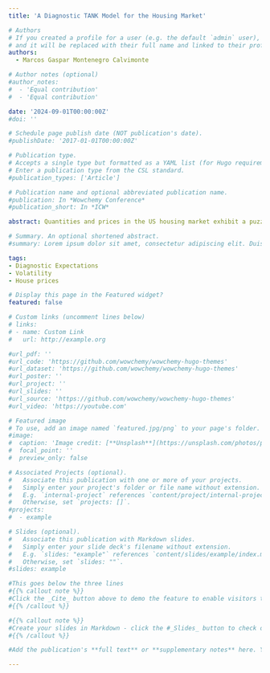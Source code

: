 ```yaml
---
title: 'A Diagnostic TANK Model for the Housing Market'

# Authors
# If you created a profile for a user (e.g. the default `admin` user), write the username (folder name) here
# and it will be replaced with their full name and linked to their profile.
authors:
  - Marcos Gaspar Montenegro Calvimonte

# Author notes (optional)
#author_notes:
#  - 'Equal contribution'
#  - 'Equal contribution'

date: '2024-09-01T00:00:00Z'
#doi: ''

# Schedule page publish date (NOT publication's date).
#publishDate: '2017-01-01T00:00:00Z'

# Publication type.
# Accepts a single type but formatted as a YAML list (for Hugo requirements).
# Enter a publication type from the CSL standard.
#publication_types: ['Article']

# Publication name and optional abbreviated publication name.
#publication: In *Wowchemy Conference*
#publication_short: In *ICW*

abstract: Quantities and prices in the US housing market exhibit a puzzling excess volatility. I argue that the expectations channel not only is relevant but also serves as a key factor in solving this puzzle. In this paper, I incorporate diagnostic expectations as an amplification mechanism in a TANK model featuring a housing and banking sector. I estimate the model using Sequential Monte Carlo methods. The results indicate that, contingent on whether agents' imperfect memory is driven by the immediate past or the last three years, the diagnostic model relies on less volatile shocks. Specifically, the size of the housing preference shock is found to be two thirds or less compared to rational expectations. This implies that diagnostic expectations is accounting for approximately at least a third of what Iacoviello and Neri (2010) describe as either “genuine shifts in tastes for housing, or a catchall for all the unmodeled disturbances that can affect housing demand” (p. 150). Moreover, if I shut down the expectations channel -i.e. when agents are rational- the model fails generate the excess volatility in house prices observed in the data.

# Summary. An optional shortened abstract.
#summary: Lorem ipsum dolor sit amet, consectetur adipiscing elit. Duis posuere tellus ac convallis placerat. Proin tincidunt magna sed ex sollicitudin condimentum.

tags:
- Diagnostic Expectations
- Volatility
- House prices

# Display this page in the Featured widget?
featured: false

# Custom links (uncomment lines below)
# links:
# - name: Custom Link
#   url: http://example.org

#url_pdf: ''
#url_code: 'https://github.com/wowchemy/wowchemy-hugo-themes'
#url_dataset: 'https://github.com/wowchemy/wowchemy-hugo-themes'
#url_poster: ''
#url_project: ''
#url_slides: ''
#url_source: 'https://github.com/wowchemy/wowchemy-hugo-themes'
#url_video: 'https://youtube.com'

# Featured image
# To use, add an image named `featured.jpg/png` to your page's folder.
#image:
#  caption: 'Image credit: [**Unsplash**](https://unsplash.com/photos/pLCdAaMFLTE)'
#  focal_point: ''
#  preview_only: false

# Associated Projects (optional).
#   Associate this publication with one or more of your projects.
#   Simply enter your project's folder or file name without extension.
#   E.g. `internal-project` references `content/project/internal-project/index.md`.
#   Otherwise, set `projects: []`.
#projects:
#  - example

# Slides (optional).
#   Associate this publication with Markdown slides.
#   Simply enter your slide deck's filename without extension.
#   E.g. `slides: "example"` references `content/slides/example/index.md`.
#   Otherwise, set `slides: ""`.
#slides: example

#This goes below the three lines
#{{% callout note %}}
#Click the _Cite_ button above to demo the feature to enable visitors to import publication metadata into their reference management software.
#{{% /callout %}}

#{{% callout note %}}
#Create your slides in Markdown - click the #_Slides_ button to check out the example.
#{{% /callout %}}

#Add the publication's **full text** or **supplementary notes** here. You can use rich formatting such as including [code, math, and images](https://wowchemy.com/docs/content/writing-markdown-latex/).

---
```


